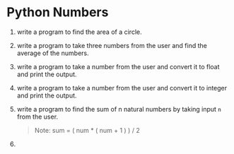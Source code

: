 # Python Numbers

1. write a program to find the area of a circle.
2. write a program to take three numbers from the user and find the average of the numbers.
3. write a program to take a number from the user and convert it to float and print the output.
4. write a program to take a number from the user and convert it to integer and print the output.
5. write a program to find the sum of n natural numbers by taking input `n` from the user.
    
    > Note: sum = ( num * ( num + 1 ) ) / 2

6. 
